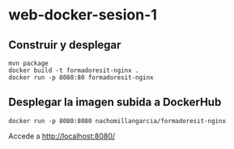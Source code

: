 # web-docker-sesion-1

## Construir y desplegar
```
mvn package
docker build -t formadoresit-nginx .
docker run -p 8080:80 formadoresit-nginx
```

## Desplegar la imagen subida a DockerHub
```
docker run -p 8080:8080 nachomillangarcia/formadoresit-nginx
```

Accede a [http://localhost:8080/](http://localhost:8080/)